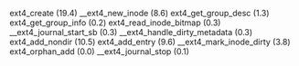 ext4_create (19.4)
    __ext4_new_inode    (8.6)
        ext4_get_group_desc (1.3)
        ext4_get_group_info (0.2)
        ext4_read_inode_bitmap  (0.3)
        __ext4_journal_start_sb (0.3)
        __ext4_handle_dirty_metadata    (0.3)
    ext4_add_nondir (10.5)
        ext4_add_entry  (9.6)
        __ext4_mark_inode_dirty (3.8)
        ext4_orphan_add (0.0)
    __ext4_journal_stop (0.1)

